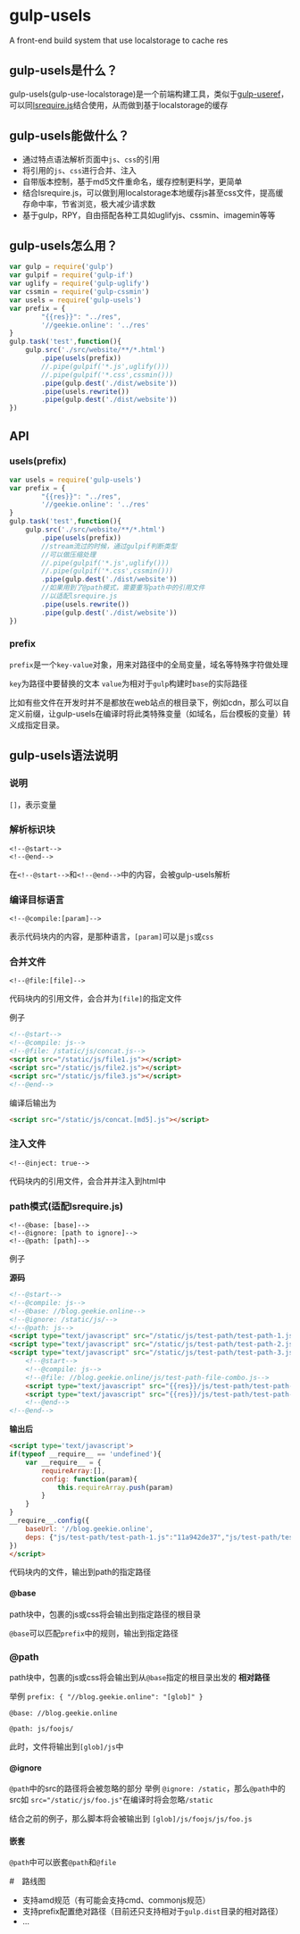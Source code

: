 # gulp-usels

A front-end build system that use localstorage to cache res

## gulp-usels是什么？

gulp-usels(gulp-use-localstorage)是一个前端构建工具，类似于[gulp-useref](https://github.com/jonkemp/gulp-useref)，
可以同[lsrequire.js](#)结合使用，从而做到基于localstorage的缓存

## gulp-usels能做什么？

* 通过特点语法解析页面中`js`、`css`的引用
* 将引用的`js`、`css`进行合并、注入
* 自带版本控制，基于md5文件重命名，缓存控制更科学，更简单
* 结合lsrequire.js，可以做到用localstorage本地缓存js甚至css文件，提高缓存命中率，节省浏览，极大减少请求数
* 基于gulp，RPY，自由搭配各种工具如uglifyjs、cssmin、imagemin等等

## gulp-usels怎么用？
```javascript
var gulp = require('gulp')
var gulpif = require('gulp-if')
var uglify = require('gulp-uglify')
var cssmin = require('gulp-cssmin')
var usels = require('gulp-usels')
var prefix = {
        "{{res}}": "../res",
        '//geekie.online': '../res'
}
gulp.task('test',function(){
    gulp.src('./src/website/**/*.html')
        .pipe(usels(prefix))
        //.pipe(gulpif('*.js',uglify()))
        //.pipe(gulpif('*.css',cssmin()))
        .pipe(gulp.dest('./dist/website'))
        .pipe(usels.rewrite())
        .pipe(gulp.dest('./dist/website'))
})
```
## API

### usels(prefix)

```javascript
var usels = require('gulp-usels')
var prefix = {
        "{{res}}": "../res",
        '//geekie.online': '../res'
}
gulp.task('test',function(){
    gulp.src('./src/website/**/*.html')
        .pipe(usels(prefix))
        //stream流过的时候，通过gulpif判断类型
        //可以做压缩处理
        //.pipe(gulpif('*.js',uglify()))
        //.pipe(gulpif('*.css',cssmin()))
        .pipe(gulp.dest('./dist/website'))
        //如果用到了@path模式，需要重写path中的引用文件
        //以适配lsrequire.js
        .pipe(usels.rewrite())
        .pipe(gulp.dest('./dist/website'))
})
```
### prefix

`prefix`是一个`key-value`对象，用来对路径中的全局变量，域名等特殊字符做处理

`key`为路径中要替换的文本
`value`为相对于`gulp`构建时`base`的实际路径

比如有些文件在开发时并不是都放在web站点的根目录下，例如cdn，那么可以自定义前缀，让gulp-usels在编译时将此类特殊变量（如域名，后台模板的变量）转义成指定目录。


## gulp-usels语法说明

### 说明

`[]`，表示变量

### 解析标识块

```
<!--@start-->
<!--@end-->
```

在`<!--@start-->`和`<!--@end-->`中的内容，会被gulp-usels解析

### 编译目标语言

```
<!--@compile:[param]-->
```

表示代码块内的内容，是那种语言，`[param]`可以是`js`或`css`

### 合并文件

```
<!--@file:[file]-->
```

代码块内的引用文件，会合并为`[file]`的指定文件

例子

```html
<!--@start-->
<!--@compile: js-->
<!--@file: /static/js/concat.js-->
<script src="/static/js/file1.js"></script>
<script src="/static/js/file2.js"></script>
<script src="/static/js/file3.js"></script>
<!--@end-->
```

编译后输出为
```html
<script src="/static/js/concat.[md5].js"></script>
```

### 注入文件

```
<!--@inject: true-->
```
代码块内的引用文件，会合并并注入到html中


### path模式(适配lsrequire.js)

```
<!--@base: [base]-->
<!--@ignore: [path to ignore]-->
<!--@path: [path]-->
```
例子

**源码**
```html
<!--@start-->
<!--@compile: js-->
<!--@base: //blog.geekie.online-->
<!--@ignore: /static/js/-->
<!--@path: js-->
<script type="text/javascript" src="/static/js/test-path/test-path-1.js"></script>
<script type="text/javascript" src="/static/js/test-path/test-path-2.js"></script>
<script type="text/javascript" src="/static/js/test-path/test-path-3.js"></script>
    <!--@start-->
    <!--@compile: js-->
    <!--@file: //blog.geekie.online/js/test-path-file-combo.js-->
    <script type="text/javascript" src="{{res}}/js/test-path/test-path-file-1.js"></script>
    <script type="text/javascript" src="{{res}}/js/test-path/test-path-file-2.js"></script>
    <!--@end-->
<!--@end-->
```

**输出后**
```html
<script type='text/javascript'>
if(typeof __require__ == 'undefined'){
    var __require__ = {
        requireArray:[],
        config: function(param){
            this.requireArray.push(param)
        }
    }
}
__require__.config({
    baseUrl: '//blog.geekie.online',
    deps: {"js/test-path/test-path-1.js":"11a942de37","js/test-path/test-path-2.js":"6a371c9354","js/test-path/test-path-3.js":"60d8df8802","js/test-path-file-combo.js":"3bc8b5d5ec"},
})
</script>
```

代码块内的文件，输出到path的指定路径

#### @base

path块中，包裹的js或css将会输出到指定路径的根目录

`@base`可以匹配`prefix`中的规则，输出到指定路径

### @path

path块中，包裹的js或css将会输出到从`@base`指定的根目录出发的 **相对路径**

举例
`prefix: { "//blog.geekie.online": "[glob]" }`

`@base: //blog.geekie.online`

`@path: js/foojs/`

此时，文件将输出到`[glob]/js`中

#### @ignore

`@path`中的src的路径将会被忽略的部分
举例
`@ignore: /static`，那么`@path`中的src如 `src="/static/js/foo.js"`在编译时将会忽略`/static`

结合之前的例子，那么脚本将会被输出到 `[glob]/js/foojs/js/foo.js`

#### 嵌套

`@path`中可以嵌套`@path`和`@file`

#　路线图

* 支持amd规范（有可能会支持cmd、commonjs规范）
* 支持prefix配置绝对路径（目前还只支持相对于`gulp.dist`目录的相对路径）
* ...
